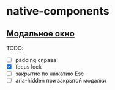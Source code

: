 # native-components
## [Модальное окно](https://evstarostin.github.io/native-components/modal-window/)  
TODO:  
- [ ] padding справа  
- [x] focus lock  
- [ ] закрытие по нажатию Esc  
- [ ] aria-hidden при закрытой модалки
